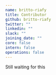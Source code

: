 ```yaml
---
name: britto-riafy
title: Contributor
github: britto-riafy
twitter: ""
linkedin: ""
slack: ""
joining_date: ""
core: false
intern: false
operations: false
---
```


Still waiting for this
